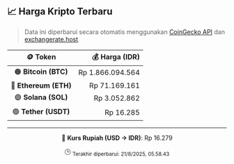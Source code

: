 

<!-- HARGA_KRIPTO -->
## 📈 Harga Kripto Terbaru

> Data ini diperbarui secara otomatis menggunakan [CoinGecko API](https://www.coingecko.com/) dan [exchangerate.host](https://exchangerate.host/)

<div align="center">

| 🪙 Token | 💰 Harga (IDR) |
|:------:|---------------:|
| 🟠 **Bitcoin (BTC)**   | Rp 1.866.094.564 |
| 🔵 **Ethereum (ETH)**  | Rp 71.169.161 |
| 🟣 **Solana (SOL)**    | Rp 3.052.862 |
| 🟢 **Tether (USDT)**   | Rp 16.285 |

---

💱 **Kurs Rupiah (USD → IDR)**: Rp 16.279

🕒 <sub>Terakhir diperbarui: 21/8/2025, 05.58.43</sub>

</div>
<!-- /HARGA_KRIPTO -->